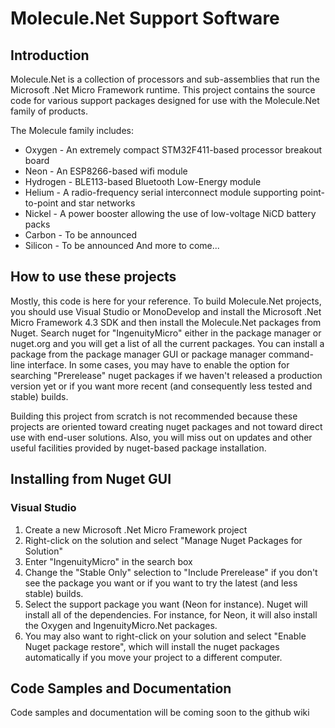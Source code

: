 # Molecule.Net Support Software

## Introduction
Molecule.Net is a collection of processors and sub-assemblies that run the Microsoft .Net Micro Framework runtime.
This project contains the source code for various support packages designed for use with the Molecule.Net family
of products.

The Molecule family includes:

* Oxygen - An extremely compact STM32F411-based processor breakout board
* Neon - An ESP8266-based wifi module
* Hydrogen - BLE113-based Bluetooth Low-Energy module
* Helium - A radio-frequency serial interconnect module supporting point-to-point and star networks
* Nickel - A power booster allowing the use of low-voltage NiCD battery packs
* Carbon - To be announced
* Silicon - To be announced
And more to come...

## How to use these projects
Mostly, this code is here for your reference. To build Molecule.Net projects, you should use Visual Studio or MonoDevelop
and install the Microsoft .Net Micro Framework 4.3 SDK and then install the Molecule.Net packages from Nuget.
Search nuget for "IngenuityMicro" either in the package manager
or nuget.org and you will get a list of all the current packages. You can install a package from the package manager
GUI or package manager command-line interface. In some cases, you may have to enable the option for searching "Prerelease" nuget packages
if we haven't released a production version yet or if you want more recent (and consequently less tested
and stable) builds.

Building this project from scratch is not recommended because these projects are oriented toward creating nuget
packages and not toward direct use with end-user solutions. Also, you will miss out on updates and other useful
facilities provided by nuget-based package installation.

## Installing from Nuget GUI

### Visual Studio

1. Create a new Microsoft .Net Micro Framework project
1. Right-click on the solution and select "Manage Nuget Packages for Solution"
1. Enter "IngenuityMicro" in the search box
1. Change the "Stable Only" selection to "Include Prerelease" if you don't see the package you want or if you want
to try the latest (and less stable) builds.
1. Select the support package you want (Neon for instance). Nuget will install all of the dependencies.  For instance,
for Neon, it will also install the Oxygen and IngenuityMicro.Net packages.
1. You may also want to right-click on your solution and select "Enable Nuget package restore", which will install
the nuget packages automatically if you move your project to a different computer.

## Code Samples and Documentation

Code samples and documentation will be coming soon to the github wiki

